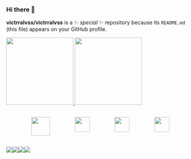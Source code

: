 ### Hi there 👋

**victrralvss/victrralvss** is a ✨ _special_ ✨ repository because its `README.md` (this file) appears on your GitHub profile.



<div style="display: flex;">
  <a href="https://github.com/victrralvss">
  <img  height="180em" src="https://github-readme-stats.vercel.app/api?username=victrralvss&show_icons=true&theme=codeSTACKr&icon_color=faea5d">
  <img  height="180em" src="https://github-readme-stats.vercel.app/api/top-langs/?username=victrralvss&layout=compact&theme=codeSTACKr&icon_color=faea5d&text_bold=false">
</div>
  
  
 ##
  <div style="display: flex; justify-content: space-evenly; ">
    <img align="center" width="50px" src="https://cdn.jsdelivr.net/gh/devicons/devicon/icons/python/python-original.svg" />
    <img align="center" width="40px" src="https://cdn.jsdelivr.net/gh/devicons/devicon/icons/javascript/javascript-original.svg" />
    <img align="center" width="40px" src="https://cdn.jsdelivr.net/gh/devicons/devicon/icons/html5/html5-original.svg" />
    <img align="center" width="40px" src="https://cdn.jsdelivr.net/gh/devicons/devicon/icons/css3/css3-original.svg" />               
  </div>
  
 ##
  
<div style="display: flex;">
  <img src="https://img.shields.io/badge/LinkedIn-0077B5?style=for-the-badge&logo=linkedin&logoColor=white">
  <img src="https://img.shields.io/badge/-LeetCode-FFA116?style=for-the-badge&logo=LeetCode&logoColor=black">
  <img src="https://img.shields.io/badge/Gmail-D14836?style=for-the-badge&logo=gmail&logoColor=white">
  <img src="https://img.shields.io/badge/Instagram-E4405F?style=for-the-badge&logo=instagram&logoColor=white">
</div>

  
  
